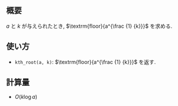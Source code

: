 ## 概要

$a$ と $k$ が与えられたとき, $\textrm{floor}{a^{\frac {1} {k}}}$ を求める.

## 使い方

* `kth_root(a, k)`: $\textrm{floor}{a^{\frac {1} {k}}}$ を返す.

## 計算量

* $O(k \log a)$
